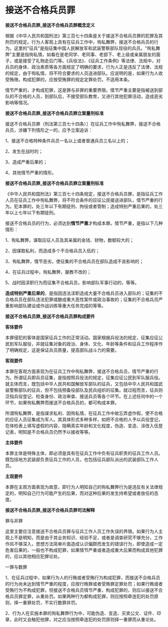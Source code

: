# 接送不合格兵员罪
 
 
**接送不合格兵员罪_接送不合格兵员罪概念定义**

根据《中华人民共和国刑法》第三百七十四条是关于接送不合格兵员罪的犯罪及其刑罚的规定。行为人客观上具有在征兵工作中，徇私舞弊，接送不合格兵员的行为。这里的"征兵"是指征集中国人民解放军和武装警察部队现役的兵员。"徇私舞弊"主要是指徇私情，如看在是老同学、老同事、老部下、老上级或亲属朋友的面子，或是接受了礼物走后门等。《兵役法》、《征兵工作条例》等法律、法规中，对兵员的身体、政治素质等各方面规定了明确的要求，行为人正是违反了法律、法规的规定，由于徇私情，将不符合要求的人员送进部队。应说明的是，如果行为人收受贿赂，构成犯罪的，应按受贿罪的规定定罪处罚，不适用本条。

情节严重的，才构成犯罪，这是罪与非罪的重要界限。情节严重主要是指被送到部队的不合格的人员，到部队后，不接受部队教育，又进行其他犯罪活动，造成恶劣影响等情况。

**接送不合格兵员罪_接送不合格兵员罪立案量刑标准**

接送不合格兵员罪（刑法第三百七十四条）］在征兵工作中徇私舞弊，接送不合格兵员，涉嫌下列情形之一的，应予立案追诉：

1、接送不合格特种条件兵员一名以上或者普通兵员三名以上的；

2、发生在战时的；

3、造成严重后果的；

4、其他情节严重的情形。

**接送不合格兵员罪_接送不合格兵员罪立案量刑标准**

《中华人民共和国刑法》第三百七十四条规定，接送不合格兵员罪，是指征兵工作人员在征兵工作中徇私舞弊，将不符合条件的应征公民接送进部队，情节严重的行为。犯本罪的，处三年以下有期徒刑、拘役或者管制；造成特别严重后果的，处三年以上七年以下有期徒刑。

接送不合格兵员的行为，必须达到**情节严重**才构成本罪。情节严重，是指以下几种情形：

1、徇私舞弊，谋取应征人员及其亲属的金钱、财物，数额较大的；

2、因谋取私利，而造成多个不合格兵员入伍的；

3、徇私舞弊，情节恶劣，使征集的不合格兵员在部队造成不良影响的；

4、在征兵过程中，徇私舞弊，屡教不改的；

5、战时因渎职行为而征集不合格兵员，影响部队军事行动的，等等。

**造成特别严重后果的**，是指因违法渎职造成大量不合格兵员进入部队的；征集的不合格兵员在部队违法犯罪或酿成重大恶性案件或政治事故的；征集的不合格兵员严重影响部队建设或作战训练等重大任务完成的等等。

 

**接送不合格兵员罪_接送不合格兵员罪构成要件**

**客体要件**

本罪侵犯的客体是国家征兵工作的正常活动。国家根据兵役法的规定，征集应征公民到军队服役，并就征集对象的政治、身体、文化、年龄等条件和征兵工作程序作了明确规定，这是保证兵员质量，提高部队战斗力的需要。

**客观要件**

本罪在客观方面表现为在征兵工作中徇私舞弊，接送不合格兵员，情节严重的行为。所谓征兵即兵员征集，是指按照兵役法的规定，征集应征公民到军队服兵役。就主体而言，既包括中华人民共和国解放军部队的征兵，又包括中华人民共和国武装警察部队的征兵，但不包括预备役部队及民兵组织的征集。就过程而言，征兵则泛指兵役登记、检查身份、政治审查、接送兵员等各个环节。在上述任何中的一个环节，如果徇私舞弊而接送不合格兵员的，都可构成本罪。

所谓徇私舞弊，是指谋求私利、因徇私情，在征兵工作中故忘弄虚作假，使不合格的应征人员征集成为军人。其具体形式多种多样，如把不合格的人予以兵役登记，在体检表上填写虚假的内容，隐瞒真实年龄和文化程度，伪造、变造、涂改入伍登记表，明知是不合格兵员仍然予以接收等等。

**主体要件**

本罪主体是特殊主体，即必须是具有在征兵工作中负有征兵职责的征兵工作人员。既包括地方武装部负责征兵工作的人员，也包括征兵部队派出的武装部队工作人员。

**主观要件**

本罪在主观方面表现为故意，即行为人明知自己的徇私舞弊行为是违反有关法律规定的，明知自己行为可能产生的后果，而对这种后果的发生持希望或者放任的态度。

**接送不合格兵员罪_接送不合格兵员罪司法解释**

罪与非罪

这里主要应注意接送不合格兵员罪与征兵工作人员工作失误的界限。如果行为人主观上不是明知，而是由于其业务知识、经验不足，或者是调查研究不够充分，工作作风不够深入，思想方法简单片面造成认识偏颇而发生的错误行为，即使造成一定危害后果的，一般也不构成犯罪，如果情节严重或者造成重大后果而构成其他犯罪的，应以其他相应犯罪论处。

一罪与数罪

1、在征兵过程中，如果行为人的行贿或者受贿行为构成犯罪，而接送不合格兵员的行为尚未达到情节严重的程度，应按行贿罪或者受贿罪定罪处罚；如果行贿或者受贿行为不构成犯罪，但接送不合格兵员情节严重，构成犯罪的，则应以接送不合格兵员罪定罪，从重处罚。如果两种行为都构成犯罪，则应按照牵连犯的处罚原则，择一重罪处罚，不实行数罪并罚。

2、行为人在实施本罪的徇私舞弊行为中，可能伪造、变造、买卖公文、证件、印章，此时又会触犯他罪，对之应当按照牵连犯的处罚原则择一重罪而从重论处。